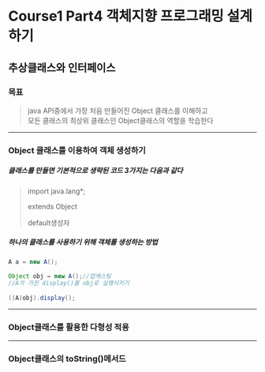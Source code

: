 # Course1 Part4 객체지향 프로그래밍 설계하기   

## 추상클래스와 인터페이스

### 목표
> java API중에서 가장 처음 만들어진 Object 클래스를 이해하고   
> 모든 클래스의 최상위 클래스인 Object클래스의 역할을 학습한다
---

### Object 클래스를 이용하여 객체 생성하기
##### 클래스를 만들면 기본적으로 생략된 코드 3가지는 다음과 같다
> import java.lang*;
> 
> extends Object
> 
> default생성자

##### 하나의 클래스를 사용하기 위해 객체를 생성하는 방법
```java
A a = new A();

Object obj = new A();//업캐스팅
//A가 가진 display()를 obj로 실행시키기
        
((A)obj).display();
```

---

### Object클래스를 활용한 다형성 적용


---

### Object클래스의 toString()메서드

